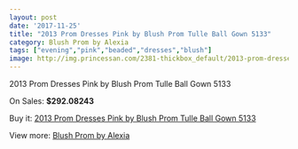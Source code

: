 ```yaml
---
layout: post
date: '2017-11-25'
title: "2013 Prom Dresses Pink by Blush Prom Tulle Ball Gown 5133"
category: Blush Prom by Alexia
tags: ["evening","pink","beaded","dresses","blush"]
image: http://img.princessan.com/2381-thickbox_default/2013-prom-dresses-pink-by-blush-prom-tulle-ball-gown-5133.jpg
---
```

2013 Prom Dresses Pink by Blush Prom Tulle Ball Gown 5133

On Sales: **$292.08243**
<a href="https://www.princessan.com/en/blush-prom-by-alexia/1076-2013-prom-dresses-pink-by-blush-prom-tulle-ball-gown-5133.html"><amp-img layout="responsive" width="600" height="600" src="//img.princessan.com/2381-thickbox_default/2013-prom-dresses-pink-by-blush-prom-tulle-ball-gown-5133.jpg" alt="2013 Prom Dresses Pink by Blush Prom Tulle Ball Gown 5133 0" /></a>

Buy it: [2013 Prom Dresses Pink by Blush Prom Tulle Ball Gown 5133](https://www.princessan.com/en/blush-prom-by-alexia/1076-2013-prom-dresses-pink-by-blush-prom-tulle-ball-gown-5133.html "2013 Prom Dresses Pink by Blush Prom Tulle Ball Gown 5133")

View more: [Blush Prom by Alexia](https://www.princessan.com/en/11-blush-prom-by-alexia "Blush Prom by Alexia")